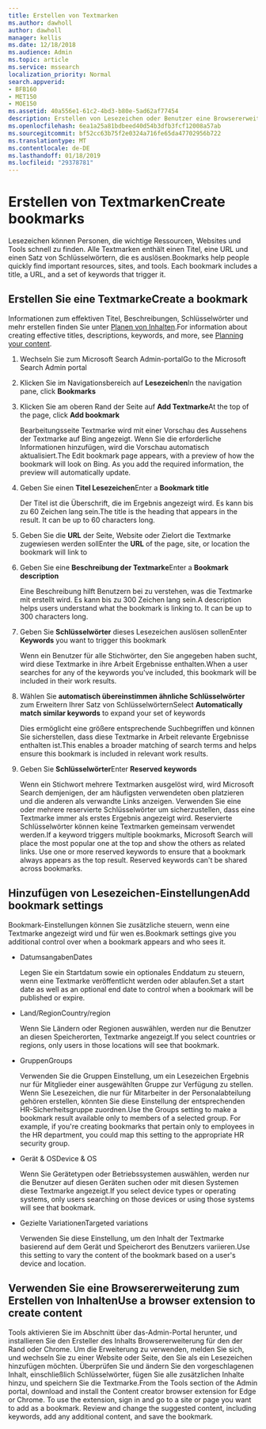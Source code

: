 ```yaml
---
title: Erstellen von Textmarken
ms.author: dawholl
author: dawholl
manager: kellis
ms.date: 12/18/2018
ms.audience: Admin
ms.topic: article
ms.service: mssearch
localization_priority: Normal
search.appverid:
- BFB160
- MET150
- MOE150
ms.assetid: 40a556e1-61c2-4bd3-b80e-5ad62af77454
description: Erstellen von Lesezeichen oder Benutzer eine Browsererweiterung Abfrageergebnissen Arbeit Microsoft Search hinzu
ms.openlocfilehash: 6ea1a25a81bdbeed40d54b3dfb3fcf12008a57ab
ms.sourcegitcommit: bf52cc63b75f2e0324a716fe65da47702956b722
ms.translationtype: MT
ms.contentlocale: de-DE
ms.lasthandoff: 01/18/2019
ms.locfileid: "29378781"
---
```

# <a name="create-bookmarks"></a><span data-ttu-id="6086e-103">Erstellen von Textmarken</span><span class="sxs-lookup"><span data-stu-id="6086e-103">Create bookmarks</span></span>

<span data-ttu-id="6086e-p101">Lesezeichen können Personen, die wichtige Ressourcen, Websites und Tools schnell zu finden. Alle Textmarken enthält einen Titel, eine URL und einen Satz von Schlüsselwörtern, die es auslösen.</span><span class="sxs-lookup"><span data-stu-id="6086e-p101">Bookmarks help people quickly find important resources, sites, and tools. Each bookmark includes a title, a URL, and a set of keywords that trigger it.</span></span>
  
## <a name="create-a-bookmark"></a><span data-ttu-id="6086e-106">Erstellen Sie eine Textmarke</span><span class="sxs-lookup"><span data-stu-id="6086e-106">Create a bookmark</span></span>

<span data-ttu-id="6086e-107">Informationen zum effektiven Titel, Beschreibungen, Schlüsselwörter und mehr erstellen finden Sie unter [Planen von Inhalten](plan-your-content.md).</span><span class="sxs-lookup"><span data-stu-id="6086e-107">For information about creating effective titles, descriptions, keywords, and more, see [Planning your content](plan-your-content.md).</span></span>
  
1. <span data-ttu-id="6086e-108">Wechseln Sie zum Microsoft Search Admin-portal</span><span class="sxs-lookup"><span data-stu-id="6086e-108">Go to the Microsoft Search Admin portal</span></span>
    
2. <span data-ttu-id="6086e-109">Klicken Sie im Navigationsbereich auf **Lesezeichen**</span><span class="sxs-lookup"><span data-stu-id="6086e-109">In the navigation pane, click **Bookmarks**</span></span>
    
3. <span data-ttu-id="6086e-110">Klicken Sie am oberen Rand der Seite auf **Add Textmarke**</span><span class="sxs-lookup"><span data-stu-id="6086e-110">At the top of the page, click **Add bookmark**</span></span>
    
    <span data-ttu-id="6086e-p102">Bearbeitungsseite Textmarke wird mit einer Vorschau des Aussehens der Textmarke auf Bing angezeigt. Wenn Sie die erforderliche Informationen hinzufügen, wird die Vorschau automatisch aktualisiert.</span><span class="sxs-lookup"><span data-stu-id="6086e-p102">The Edit bookmark page appears, with a preview of how the bookmark will look on Bing. As you add the required information, the preview will automatically update.</span></span>
    
4. <span data-ttu-id="6086e-113">Geben Sie einen **Titel Lesezeichen**</span><span class="sxs-lookup"><span data-stu-id="6086e-113">Enter a **Bookmark title**</span></span>
    
    <span data-ttu-id="6086e-p103">Der Titel ist die Überschrift, die im Ergebnis angezeigt wird. Es kann bis zu 60 Zeichen lang sein.</span><span class="sxs-lookup"><span data-stu-id="6086e-p103">The title is the heading that appears in the result. It can be up to 60 characters long.</span></span>
    
5. <span data-ttu-id="6086e-116">Geben Sie die **URL** der Seite, Website oder Zielort die Textmarke zugewiesen werden soll</span><span class="sxs-lookup"><span data-stu-id="6086e-116">Enter the **URL** of the page, site, or location the bookmark will link to</span></span> 
    
6. <span data-ttu-id="6086e-117">Geben Sie eine **Beschreibung der Textmarke**</span><span class="sxs-lookup"><span data-stu-id="6086e-117">Enter a **Bookmark description**</span></span>
    
    <span data-ttu-id="6086e-p104">Eine Beschreibung hilft Benutzern bei zu verstehen, was die Textmarke mit erstellt wird. Es kann bis zu 300 Zeichen lang sein.</span><span class="sxs-lookup"><span data-stu-id="6086e-p104">A description helps users understand what the bookmark is linking to. It can be up to 300 characters long.</span></span>
    
7. <span data-ttu-id="6086e-120">Geben Sie **Schlüsselwörter** dieses Lesezeichen auslösen sollen</span><span class="sxs-lookup"><span data-stu-id="6086e-120">Enter **Keywords** you want to trigger this bookmark</span></span> 
    
    <span data-ttu-id="6086e-121">Wenn ein Benutzer für alle Stichwörter, den Sie angegeben haben sucht, wird diese Textmarke in ihre Arbeit Ergebnisse enthalten.</span><span class="sxs-lookup"><span data-stu-id="6086e-121">When a user searches for any of the keywords you've included, this bookmark will be included in their work results.</span></span>
    
8. <span data-ttu-id="6086e-122">Wählen Sie **automatisch übereinstimmen ähnliche Schlüsselwörter** zum Erweitern Ihrer Satz von Schlüsselwörtern</span><span class="sxs-lookup"><span data-stu-id="6086e-122">Select **Automatically match similar keywords** to expand your set of keywords</span></span> 
    
    <span data-ttu-id="6086e-123">Dies ermöglicht eine größere entsprechende Suchbegriffen und können Sie sicherstellen, dass diese Textmarke in Arbeit relevante Ergebnisse enthalten ist.</span><span class="sxs-lookup"><span data-stu-id="6086e-123">This enables a broader matching of search terms and helps ensure this bookmark is included in relevant work results.</span></span>
    
9. <span data-ttu-id="6086e-124">Geben Sie **Schlüsselwörter**</span><span class="sxs-lookup"><span data-stu-id="6086e-124">Enter **Reserved keywords**</span></span>
    
    <span data-ttu-id="6086e-p105">Wenn ein Stichwort mehrere Textmarken ausgelöst wird, wird Microsoft Search demjenigen, der am häufigsten verwendeten oben platzieren und die anderen als verwandte Links anzeigen. Verwenden Sie eine oder mehrere reservierte Schlüsselwörter um sicherzustellen, dass eine Textmarke immer als erstes Ergebnis angezeigt wird. Reservierte Schlüsselwörter können keine Textmarken gemeinsam verwendet werden.</span><span class="sxs-lookup"><span data-stu-id="6086e-p105">If a keyword triggers multiple bookmarks, Microsoft Search will place the most popular one at the top and show the others as related links. Use one or more reserved keywords to ensure that a bookmark always appears as the top result. Reserved keywords can't be shared across bookmarks.</span></span>
    
## <a name="add-bookmark-settings"></a><span data-ttu-id="6086e-128">Hinzufügen von Lesezeichen-Einstellungen</span><span class="sxs-lookup"><span data-stu-id="6086e-128">Add bookmark settings</span></span>

<span data-ttu-id="6086e-129">Bookmark-Einstellungen können Sie zusätzliche steuern, wenn eine Textmarke angezeigt wird und für wen es.</span><span class="sxs-lookup"><span data-stu-id="6086e-129">Bookmark settings give you additional control over when a bookmark appears and who sees it.</span></span>
  
- <span data-ttu-id="6086e-130">Datumsangaben</span><span class="sxs-lookup"><span data-stu-id="6086e-130">Dates</span></span>
    
    <span data-ttu-id="6086e-131">Legen Sie ein Startdatum sowie ein optionales Enddatum zu steuern, wenn eine Textmarke veröffentlicht werden oder ablaufen.</span><span class="sxs-lookup"><span data-stu-id="6086e-131">Set a start date as well as an optional end date to control when a bookmark will be published or expire.</span></span> 
    
- <span data-ttu-id="6086e-132">Land/Region</span><span class="sxs-lookup"><span data-stu-id="6086e-132">Country/region</span></span>
    
    <span data-ttu-id="6086e-133">Wenn Sie Ländern oder Regionen auswählen, werden nur die Benutzer an diesen Speicherorten, Textmarke angezeigt.</span><span class="sxs-lookup"><span data-stu-id="6086e-133">If you select countries or regions, only users in those locations will see that bookmark.</span></span>
    
- <span data-ttu-id="6086e-134">Gruppen</span><span class="sxs-lookup"><span data-stu-id="6086e-134">Groups</span></span>
    
    <span data-ttu-id="6086e-p106">Verwenden Sie die Gruppen Einstellung, um ein Lesezeichen Ergebnis nur für Mitglieder einer ausgewählten Gruppe zur Verfügung zu stellen. Wenn Sie Lesezeichen, die nur für Mitarbeiter in der Personalabteilung gehören erstellen, könnten Sie diese Einstellung der entsprechenden HR-Sicherheitsgruppe zuordnen.</span><span class="sxs-lookup"><span data-stu-id="6086e-p106">Use the Groups setting to make a bookmark result available only to members of a selected group. For example, if you're creating bookmarks that pertain only to employees in the HR department, you could map this setting to the appropriate HR security group.</span></span>
    
- <span data-ttu-id="6086e-137">Gerät &amp; OS</span><span class="sxs-lookup"><span data-stu-id="6086e-137">Device &amp; OS</span></span>
    
    <span data-ttu-id="6086e-138">Wenn Sie Gerätetypen oder Betriebssystemen auswählen, werden nur die Benutzer auf diesen Geräten suchen oder mit diesen Systemen diese Textmarke angezeigt.</span><span class="sxs-lookup"><span data-stu-id="6086e-138">If you select device types or operating systems, only users searching on those devices or using those systems will see that bookmark.</span></span>
    
- <span data-ttu-id="6086e-139">Gezielte Variationen</span><span class="sxs-lookup"><span data-stu-id="6086e-139">Targeted variations</span></span>
    
    <span data-ttu-id="6086e-140">Verwenden Sie diese Einstellung, um den Inhalt der Textmarke basierend auf dem Gerät und Speicherort des Benutzers variieren.</span><span class="sxs-lookup"><span data-stu-id="6086e-140">Use this setting to vary the content of the bookmark based on a user's device and location.</span></span>
    
## <a name="use-a-browser-extension-to-create-content"></a><span data-ttu-id="6086e-141">Verwenden Sie eine Browsererweiterung zum Erstellen von Inhalten</span><span class="sxs-lookup"><span data-stu-id="6086e-141">Use a browser extension to create content</span></span>

<span data-ttu-id="6086e-p107">Tools aktivieren Sie im Abschnitt über das-Admin-Portal herunter, und installieren Sie den Ersteller des Inhalts Browsererweiterung für den der Rand oder Chrome. Um die Erweiterung zu verwenden, melden Sie sich, und wechseln Sie zu einer Website oder Seite, den Sie als ein Lesezeichen hinzufügen möchten. Überprüfen Sie und ändern Sie den vorgeschlagenen Inhalt, einschließlich Schlüsselwörter, fügen Sie alle zusätzlichen Inhalte hinzu, und speichern Sie die Textmarke.</span><span class="sxs-lookup"><span data-stu-id="6086e-p107">From the Tools section of the Admin portal, download and install the Content creator browser extension for Edge or Chrome. To use the extension, sign in and go to a site or page you want to add as a bookmark. Review and change the suggested content, including keywords, add any additional content, and save the bookmark.</span></span>